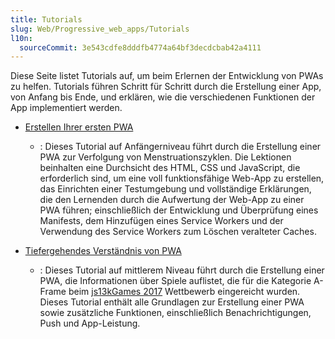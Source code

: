 ```yaml
---
title: Tutorials
slug: Web/Progressive_web_apps/Tutorials
l10n:
  sourceCommit: 3e543cdfe8dddfb4774a64bf3decdcbab42a4111
---
```


Diese Seite listet Tutorials auf, um beim Erlernen der Entwicklung von PWAs zu helfen. Tutorials führen Schritt für Schritt durch die Erstellung einer App, von Anfang bis Ende, und erklären, wie die verschiedenen Funktionen der App implementiert werden.

- [Erstellen Ihrer ersten PWA](/de/docs/Web/Progressive_web_apps/Tutorials/CycleTracker)

  - : Dieses Tutorial auf Anfängerniveau führt durch die Erstellung einer PWA zur Verfolgung von Menstruationszyklen. Die Lektionen beinhalten eine Durchsicht des HTML, CSS und JavaScript, die erforderlich sind, um eine voll funktionsfähige Web-App zu erstellen, das Einrichten einer Testumgebung und vollständige Erklärungen, die den Lernenden durch die Aufwertung der Web-App zu einer PWA führen; einschließlich der Entwicklung und Überprüfung eines Manifests, dem Hinzufügen eines Service Workers und der Verwendung des Service Workers zum Löschen veralteter Caches.

- [Tiefergehendes Verständnis von PWA](/de/docs/Web/Progressive_web_apps/Tutorials/js13kGames)
  - : Dieses Tutorial auf mittlerem Niveau führt durch die Erstellung einer PWA, die Informationen über Spiele auflistet, die für die Kategorie A-Frame beim [js13kGames 2017](https://2017.js13kgames.com/) Wettbewerb eingereicht wurden. Dieses Tutorial enthält alle Grundlagen zur Erstellung einer PWA sowie zusätzliche Funktionen, einschließlich Benachrichtigungen, Push und App-Leistung.

